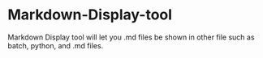 # Markdown-Display-tool
Markdown Display tool will let you .md files be shown in other file such as batch, python, and .md files.  
